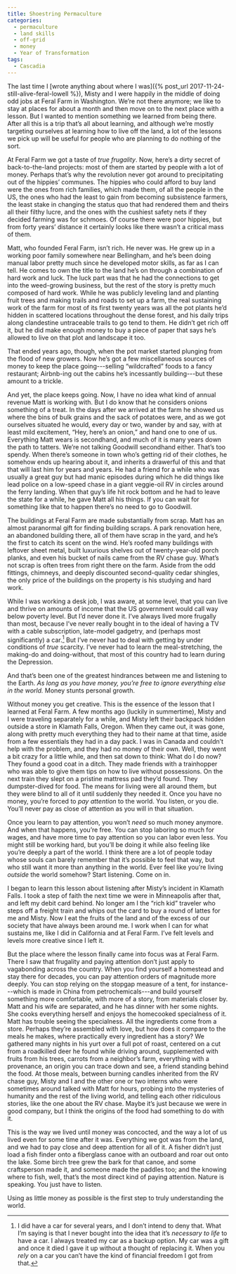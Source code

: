 ```yaml
---
title: Shoestring Permaculture
categories:
  - permaculture
  - land skills
  - off-grid
  - money
  - Year of Transformation 
tags:
  - Cascadia
---
```


The last time I [wrote anything about where I was]({% post_url 2017-11-24-still-alive-feral-lowell
%}), Misty and I were happily in the middle of doing odd jobs at Feral Farm in Washington. We’re not
there anymore; we like to stay at places for about a month and then move on to the next place with
a lesson. But I wanted to mention something we learned from being there. After all this is a trip
that’s all about learning, and although we’re mostly targeting ourselves at learning how to live off
the land, a lot of the lessons we pick up will be useful for people who are planning to do nothing
of the sort.

At Feral Farm we got a taste of *true frugality*. Now, here’s a dirty secret of back-to-the-land
projects: most of them are started by people with a lot of money. Perhaps that’s why the revolution
never got around to precipitating out of the hippies’ communes. The hippies who could afford to
buy land were the ones from rich families, which made them, of all the people in the US, the ones
who had the least to gain from becoming subsistence farmers, the least stake in changing the status
quo that had rendered them and theirs all their filthy lucre, and the ones with the cushiest safety
nets if they decided farming was for schmoes. Of course there were poor hippies, but from forty
years’ distance it certainly looks like there wasn’t a critical mass of them.

Matt, who founded Feral Farm, isn’t rich. He never was. He grew up in a working poor family
somewhere near Bellingham, and he’s been doing manual labor pretty much since he developed motor
skills, as far as I can tell. He comes to own the title to the land he’s on through a combination of
hard work and luck. The luck part was that he had the connections to get into the weed-growing
business, but the rest of the story is pretty much composed of hard work. While he was publicly
leveling land and planting fruit trees and making trails and roads to set up a farm, the real
sustaining work of the farm for most of its first twenty years was all the pot plants he’d hidden in
scattered locations throughout the dense forest, and his daily trips along clandestine untraceable
trails to go tend to them. He didn’t get rich off it, but he did make enough money to buy a piece of
paper that says he’s allowed to live on that plot and landscape it too.

That ended years ago, though, when the pot market started plunging from the flood of new growers.
Now he’s got a few miscellaneous sources of money to keep the place going---selling “wildcrafted”
foods to a fancy restaurant; Airbnb-ing out the cabins he’s incessantly building---but these amount
to a trickle.

And yet, the place keeps going. Now, I have no idea what kind of annual revenue Matt is working
with. But I do know that he considers onions something of a treat. In the days after we arrived at
the farm he showed us where the bins of bulk grains and the sack of potatoes were, and as we got
ourselves situated he would, every day or two, wander by and say, with at least mild excitement,
“Hey, here’s an onion,” and hand one to one of us. Everything Matt wears is secondhand, and much of
it is many years down the path to tatters. We’re not talking Goodwill secondhand either. That’s too
spendy. When there’s someone in town who’s getting rid of their clothes, he somehow ends up hearing
about it, and inherits a drawerful of this and that that will last him for years and years. He had
a friend for a while who was usually a great guy but had manic episodes during which he did things
like lead police on a low-speed chase in a giant veggie-oil RV in circles around the ferry landing.
When that guy’s life hit rock bottom and he had to leave the state for a while, he gave Matt all his
things. If you can wait for something like that to happen there’s no need to go to Goodwill.

The buildings at Feral Farm are made substantially from scrap. Matt has an almost paranormal gift
for finding building scraps. A park renovation here, an abandoned building there, all of them have
scrap in the yard, and he’s the first to catch its scent on the wind. He’s roofed many buildings
with leftover sheet metal, built luxurious shelves out of twenty-year-old porch planks, and even his
bucket of nails came from the RV chase guy. What’s not scrap is often trees from right there on the
farm. Aside from the odd fittings, chimneys, and deeply discounted second-quality cedar shingles,
the only price of the buildings on the property is his studying and hard work.

While I was working a desk job, I was aware, at some level, that you can live and thrive on amounts
of income that the US government would call way below poverty level. But I’d never done it. I’ve
always lived more frugally than most, because I’ve never really bought in to the ideal of having
a TV with a cable subscription, late-model gadgetry, and (perhaps most significantly) a car.[^1] But
I’ve never had to deal with getting by under conditions of *true* scarcity. I’ve never had to learn
the meal-stretching, the making-do and doing-without, that most of this country had to learn during
the Depression.

[^1]: I did have a car for several years, and I don’t intend to deny that. What I’m saying is that
    I never bought into the idea that it’s *necessary to life* to have a car. I always treated my
    car as a backup option. My car was a gift and once it died I gave it up without a thought of
    replacing it. When you *rely* on a car you can’t have the kind of financial freedom I got from
    that.

And that’s been one of the greatest hindrances between me and listening to the Earth. *As long as
you have money, you’re free to ignore everything else in the world.* Money stunts personal growth.

Without money you get creative. This is the essence of the lesson that I learned at Feral Farm.
A few months ago (luckily in summertime), Misty and I were traveling separately for a while, and
Misty left their backpack hidden outside a store in Klamath Falls, Oregon. When they came out, it
was gone, along with pretty much everything they had to their name at that time, aside from a few
essentials they had in a day pack. I was in Canada and couldn’t help with the problem, and they had
no money of their own. Well, they went a bit crazy for a little while, and then sat down to think:
What do I do now? They found a good coat in a ditch. They made friends with a trainhopper who was
able to give them tips on how to live without possessions. On the next train they slept on
a pristine mattress pad they’d found. They dumpster-dived for food. The means for living were all
around them, but they were blind to all of it until suddenly they needed it. Once you have no money,
you’re forced to *pay attention* to the world. You listen, or you die. You’ll never pay as close of
attention as you will in that situation.

Once you learn to pay attention, you won’t *need* so much money anymore. And when that happens,
you’re free. You can stop laboring so much for wages, and have more time to pay attention so you can
labor even less. You might still be working hard, but you’ll be doing it while also feeling like
you’re deeply a part of the world. I think there are a lot of people today whose souls can barely
remember that it’s possible to feel that way, but who still want it more than anything in the world.
Ever feel like you’re living *outside* the world somehow? Start listening. Come on in.

I began to learn this lesson about listening after Misty’s incident in Klamath Falls. I took a step
of faith the next time we were in Minneapolis after that, and left my debit card behind. No longer
am I the “rich kid” traveler who steps off a freight train and whips out the card to buy a round of
lattes for me and Misty. Now I eat the fruits of the land and of the excess of our society that have
always been around me. I work when I can for what sustains me, like I did in California and at Feral
Farm. I’ve felt levels and levels more creative since I left it. 

But the place where the lesson finally came into focus was at Feral Farm. There I saw that frugality
and paying attention don’t just apply to vagabonding across the country. When you find yourself
a homestead and stay there for decades, you can pay attention orders of magnitude more deeply. You
can stop relying on the stopgap measure of a tent, for instance---which is made in China from
petrochemicals---and build yourself something more comfortable, with more of a story, from materials
closer by. Matt and his wife are separated, and he has dinner with her some nights. She cooks
everything herself and enjoys the homecooked specialness of it. Matt has trouble seeing the
specialness. All the ingredients come from a store. Perhaps they’re assembled with love, but how
does it compare to the meals he makes, where practically every ingredient has a story? We gathered
many nights in his yurt over a full pot of roast, centered on a cut from a roadkilled deer he found
while driving around, supplemented with fruits from his trees, carrots from a neighbor’s farm,
everything with a provenance, an origin you can trace down and see, a friend standing behind the
food. At those meals, between burning candles inherited from the RV chase guy, Misty and I and the
other one or two interns who were sometimes around talked with Matt for hours, probing into the
mysteries of humanity and the rest of the living world, and telling each other ridiculous stories,
like the one about the RV chase. Maybe it’s just because we were in good company, but I think the
origins of the food had something to do with it.

This is the way we lived until money was concocted, and the way a lot of us lived even for some time
after it was. Everything we got was from the land, and we had to pay close and deep attention for
all of it. A fisher didn’t just load a fish finder onto a fiberglass canoe with an outboard and roar
out onto the lake. Some birch tree grew the bark for that canoe, and some craftsperson made it, and
someone made the paddles too; and the knowing where to fish, well, that’s the most direct kind of
paying attention. Nature is speaking. You just have to listen.

Using as little money as possible is the first step to truly understanding the world.
